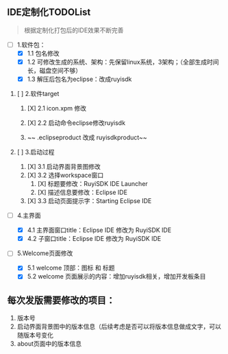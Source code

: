## IDE定制化TODOList

> 根据定制化打包后的IDE效果不断完善

* [ ] 1.软件包：
  * [X] 1.1 包名修改
  * [X] 1.2 可修改生成的系统、架构：先保留linux系统，3架构；（全部生成时间长，磁盘空间不够）
  * [X] 1.3 解压后包名为eclipse：改成ruyisdk

1. [ ] 2.软件target

    1. [X] 2.1 icon.xpm 修改
    2. [X] 2.2 启动命令eclipse修改ruyisdk

    3. ~~ .eclipseproduct  改成 ruyisdkproduct~~
2. [ ] 3.启动过程

    1. [X] 3.1 启动界面背景图修改
    2. [X] 3.2 选择workspace窗口
        1. [X] 标题要修改：RuyiSDK IDE Launcher
        2. [X] 描述信息要修改：Eclipse IDE
    3. [X] 3.3 启动页面提示字：Starting Eclipse IDE

* [ ] 4.主界面

  * [X] 4.1 主界面窗口title：Eclipse IDE 修改为 RuyiSDK IDE
  * [X] 4.2 子窗口title：Eclipse IDE 修改为 RuyiSDK IDE
* [ ] 5.Welcome页面修改

  * [X] 5.1 welcome 顶部：图标 和 标题
  * [X] 5.2 welcome 页面展示的内容：增加ruyisdk相关，增加开发板条目

## 每次发版需要修改的项目：

1. 版本号
2. 启动界面背景图中的版本信息（后续考虑是否可以将版本信息做成文字，可以随版本号变化
3. about页面中的版本信息
